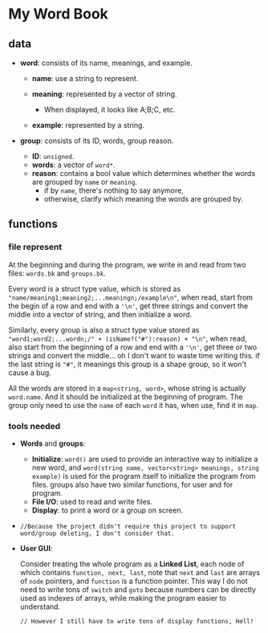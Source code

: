 # My Word Book

## data

- **word**: consists of its name, meanings, and example.

    - **name**: use a string to represent.
    - **meaning**: represented by a vector of string.
        - When displayed, it looks like A;B;C, etc.

    - **example**: represented by a string.

- **group**: consists of its ID, words, group reason.
    - **ID**: `unsigned`.
    - **words**: a vector of `word*`.
    - **reason**: contains a bool value which determines whether the words are grouped by `name` or `meaning`.
        - if by `name`, there's nothing to say anymore, 
        - otherwise, clarify which meaning the words are grouped by.



## functions

### file represent

At the beginning and during the program, we write in and read from two files: `words.bk` and `groups.bk`.

Every word is a struct type value, which is stored as `"name/meaning1;meaning2;...meaningn;/example\n"`, when read, start from the begin of a row and end with a `'\n'`, get three strings and convert the middle into a vector of string, and then initialize a word.

Similarly, every group is also a struct type value stored as `"word1;word2;...wordn;/" + (isName?("#"):reason) + "\n"`, when read, also start from the beginning of a row and end with a `'\n'`, get three or two strings and convert the middle... oh I don't want to waste time writing this. if the last string is `"#"`, it meanings this group is a shape group, so it won't cause a bug.

All the words are stored in a `map<string, word>`, whose string is actually `word.name`. And it should be initialized at the beginning of program. The group only need to use the `name` of each `word` it has, when use, find it in `map`.

### tools needed

- **Words** and **groups**:
    
    - **Initialize**: `word()` are used to provide an interactive way to initialize a new word, and `word(string name, vector<string> meanings, string example)` is used for the program itself to initialize the program from files. groups also have two similar functions, for user and for program.
    - **File I/O**: used to read and write files.
    - **Display**: to print a word or a group on screen.
- `//Because the project didn't require this project to support word/group deleting, I don't consider that.`
    
- **User GUI**:

    Consider treating the whole program as a **Linked List**, each node of which contains `function, next, last`, note that `next` and `last` are arrays of `node` pointers, and `function` is a function pointer. This way I do not need to write tons of `switch` and `goto` because numbers can be directly used as indexes of arrays, while making the program easier to understand. 

    `// However I still have to write tons of display functions, Hell!`

    